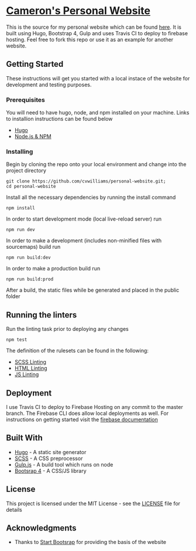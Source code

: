 # [Cameron's Personal Website](https://cameronwillia.ms)

This is the source for my personal website which can be found [here](https://cameronwillia.ms). It is built using Hugo, Bootstrap 4, Gulp and uses Travis CI to deploy to firebase hosting. Feel free to fork this repo or use it as an example for another website.

## Getting Started

These instructions will get you started with a local instace of the website for development and testing purposes. 

### Prerequisites

You will need to have hugo, node, and npm installed on your machine. Links to installion instructions can be found below

* [Hugo](https://gohugo.io/getting-started/installing/)
* [Node.js & NPM](https://nodejs.org/en/download/package-manager/)

### Installing

Begin by cloning the repo onto your local environment and change into the project directory

```
git clone https://github.com/cvwilliams/personal-website.git;
cd personal-website
```

Install all the necessary dependencies by running the install command

```
npm install
```

In order to start development mode (local live-reload server) run

```
npm run dev
```

In order to make a development (includes non-minified files with sourcemaps) build run

```
npm run build:dev
```

In order to make a production build run

```
npm run build:prod
```

After a build, the static files while be generated and placed in the public folder

## Running the linters

Run the linting task prior to deploying any changes

```
npm test
```

The definition of the rulesets can be found in the following:
* [SCSS Linting](.sass-lint.yml)
* [HTML Linting](.htmlhintrc)
* [JS Linting](https://standardjs.com/rules.html)

## Deployment

I use Travis CI to deploy to Firebase Hosting on any commit to the master branch. The Firebase CLI does allow local deployments as well. For instructions on getting started visit the [firebase documentation](https://firebase.google.com/docs/hosting/)

## Built With

* [Hugo](https://gohugo.io/) - A static site generator
* [SCSS](http://sass-lang.com/) - A CSS preprocessor
* [Gulp.js](https://gulpjs.com/) - A build tool which runs on node
* [Bootsrap 4](https://getbootstrap.com/) - A CSS/JS library

## License

This project is licensed under the MIT License - see the [LICENSE](LICENSE) file for details

## Acknowledgments

* Thanks to [Start Bootsrap](https://startbootstrap.com/template-overviews/resume/) for providing the basis of the website

